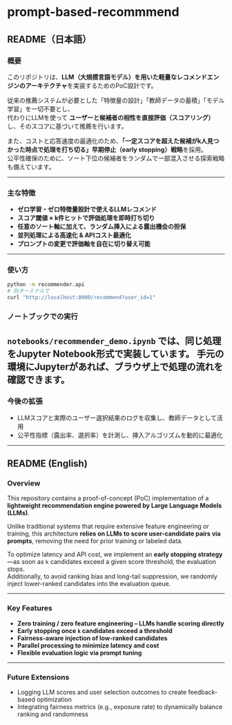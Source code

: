# prompt-based-recommmend

## README（日本語）

### 概要

このリポジトリは、**LLM（大規模言語モデル）を用いた軽量なレコメンドエンジンのアーキテクチャ**を実装するためのPoC設計です。

従来の推薦システムが必要とした「特徴量の設計」「教師データの蓄積」「モデル学習」を一切不要とし、  
代わりにLLMを使って **ユーザーと候補者の相性を直接評価（スコアリング）** し、そのスコアに基づいて推薦を行います。

また、コストと応答速度の最適化のため、**「一定スコアを超えた候補がk人見つかった時点で処理を打ち切る」早期停止（early stopping）戦略**を採用。  
公平性確保のために、ソート下位の候補者をランダムで一部混入させる探索戦略も備えています。

---

### 主な特徴

- **ゼロ学習・ゼロ特徴量設計で使えるLLMレコメンド**
- **スコア閾値 × k件ヒットで評価処理を即時打ち切り**
- **任意のソート軸に加えて、ランダム挿入による露出機会の担保**
- **並列処理による高速化 & APIコスト最適化**
- **プロンプトの変更で評価軸を自在に切り替え可能**

---
### 使い方

```bash
python -m recommender.api
# 別ターミナルで
curl "http://localhost:8000/recommend?user_id=1"
```

### ノートブックでの実行

`notebooks/recommender_demo.ipynb` では、同じ処理をJupyter Notebook形式で実装しています。
手元の環境にJupyterがあれば、ブラウザ上で処理の流れを確認できます。
---

### 今後の拡張

- LLMスコアと実際のユーザー選択結果のログを収集し、教師データとして活用  
- 公平性指標（露出率、選択率）を計測し、挿入アルゴリズムを動的に最適化  

---

## README (English)

### Overview

This repository contains a proof-of-concept (PoC) implementation of a **lightweight recommendation engine powered by Large Language Models (LLMs)**.

Unlike traditional systems that require extensive feature engineering or training, this architecture **relies on LLMs to score user-candidate pairs via prompts**, removing the need for prior training or labeled data.

To optimize latency and API cost, we implement an **early stopping strategy**—as soon as `k` candidates exceed a given score threshold, the evaluation stops.  
Additionally, to avoid ranking bias and long-tail suppression, we randomly inject lower-ranked candidates into the evaluation queue.

---

### Key Features

- **Zero training / zero feature engineering – LLMs handle scoring directly**
- **Early stopping once `k` candidates exceed a threshold**
- **Fairness-aware injection of low-ranked candidates**
- **Parallel processing to minimize latency and cost**
- **Flexible evaluation logic via prompt tuning**

---

### Future Extensions

- Logging LLM scores and user selection outcomes to create feedback-based optimization  
- Integrating fairness metrics (e.g., exposure rate) to dynamically balance ranking and randomness
